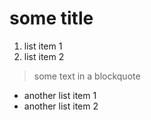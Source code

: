 # some title

1. list item 1
2. list item 2

> some text in a blockquote

* another list item 1
* another list item 2